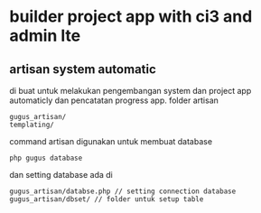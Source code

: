 # builder project app with ci3 and admin lte
## artisan system automatic
di buat untuk melakukan pengembangan system dan project app automaticly dan pencatatan progress app.
folder artisan
```
gugus_artisan/
templating/
```

command artisan digunakan untuk membuat database 

```
php gugus database
```

dan setting database ada di

```
gugus_artisan/databse.php // setting connection database
gugus_artisan/dbset/ // folder untuk setup table
```
